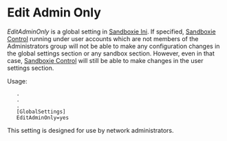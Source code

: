 # Edit Admin Only

_EditAdminOnly_ is a global setting in [Sandboxie Ini](SandboxieIni). If specified, [Sandboxie Control](SandboxieControl) running under user accounts which are not members of the Administrators group will not be able to make any configuration changes in the global settings section or any sandbox section. However, even in that case, [Sandboxie Control](SandboxieControl) will still be able to make changes in the user settings section.

Usage:

```
   .
   .
   .
   [GlobalSettings]
   EditAdminOnly=yes
```

This setting is designed for use by network administrators.
